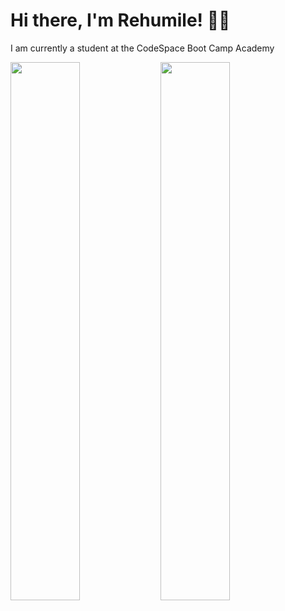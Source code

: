 # Hi there, I'm Rehumile! 👋🏽
I am currently a student at the CodeSpace Boot Camp Academy

<img align="left" width="47%" src="https://github-readme-stats.vercel.app/api?username=Rehumile&show_icons=true&theme=radical">
<img align="left" width="47%" src="https://github-readme-stats.vercel.app/api/top-langs/?username=Rehumile&layout=compact)](https://github.com/anuraghazra/github-readme-stats">

